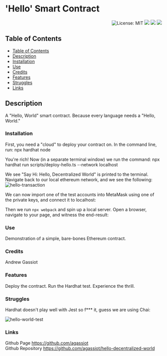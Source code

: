
<h1 align="left"> 'Hello' Smart Contract </h1>  
<p align="right">
    <img alt="License: MIT" src="https://img.shields.io/badge/License-MIT-green.svg?style=plastic" target="_blank"/>
    <img src="https://img.shields.io/badge/Solidity-%23363636.svg?style=plastic&logo=solidity&logoColor=white" target="_blank"/>
    <img src="https://img.shields.io/badge/typescript-%23007ACC.svg?style=plastic&logo=typescript&logoColor=white" target="_blank"/>
    <img src="https://img.shields.io/badge/Ethereum-3C3C3D?style=plastic&logo=Ethereum&logoColor=white" />
</p>



## Table of Contents
- [Table of Contents](#table-of-contents)
- [Description](#description)
- [Installation](#installation)
- [Use](#use)
- [Credits](#credits)
- [Features](#features)
- [Struggles](#struggles)
- [Links](#links)
        

## Description

A "Hello, World" smart contract. Because every language needs a "Hello, World."

### Installation

First, you need a "cloud" to deploy your contract on. In the command line, run: npx hardhat node

You're rich! Now (in a separate terminal window) we run the command: npx hardhat run scripts/deploy-hello.ts --network localhost

We see "Say Hi: Hello, Decentralized World" is printed to the terminal. Navigate back to our local ethereum network, and we see the following:
![hello-transaction](https://github.com/agassiot/hello-decentralized-world/assets/61921580/3587e51f-f8e2-4a03-853b-f994c2f1d165)

We can now import one of the test accounts into MetaMask using one of the private keys, and connect it to localhost:



Then we run `npx webpack` and spin up a local server. Open a browser, navigate to your page, and witness the end-result:



### Use

Demonstration of a simple, bare-bones Ethereum contract. 

### Credits

Andrew Gassiot

### Features

Deploy the contract. Run the Hardhat test. Experience the thrill.

### Struggles

Hardhat doesn't play well with Jest so f*** it, guess we are using Chai:

![hello-world-test](https://github.com/agassiot/hello-decentralized-world/assets/61921580/3db85f4f-387b-4ba1-96ed-7b5e8a4bbb89)



### Links

Github Page https://github.com/agassiot  
Github Repository https://github.com/agassiot/hello-decentralized-world 
